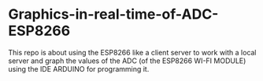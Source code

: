 # Graphics-in-real-time-of-ADC-ESP8266
This repo is about using the ESP8266 like a client server to work with a local server and graph the values of the ADC (of the ESP8266 WI-FI MODULE) using the IDE ARDUINO for programming it.
